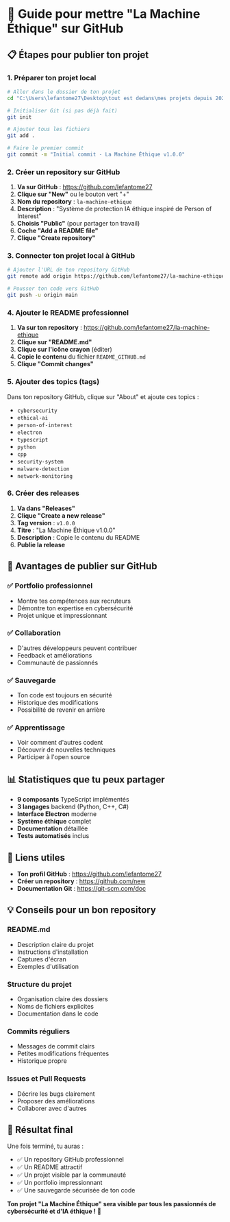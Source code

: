 # 🚀 Guide pour mettre "La Machine Éthique" sur GitHub

## 📋 Étapes pour publier ton projet

### 1. **Préparer ton projet local**

```bash
# Aller dans le dossier de ton projet
cd "C:\Users\lefantome27\Desktop\tout est dedans\mes projets depuis 2023\La Machine"

# Initialiser Git (si pas déjà fait)
git init

# Ajouter tous les fichiers
git add .

# Faire le premier commit
git commit -m "Initial commit - La Machine Éthique v1.0.0"
```

### 2. **Créer un repository sur GitHub**

1. **Va sur GitHub** : https://github.com/lefantome27
2. **Clique sur "New"** ou le bouton vert "+"
3. **Nom du repository** : `la-machine-ethique`
4. **Description** : "Système de protection IA éthique inspiré de Person of Interest"
5. **Choisis "Public"** (pour partager ton travail)
6. **Coche "Add a README file"**
7. **Clique "Create repository"**

### 3. **Connecter ton projet local à GitHub**

```bash
# Ajouter l'URL de ton repository GitHub
git remote add origin https://github.com/lefantome27/la-machine-ethique.git

# Pousser ton code vers GitHub
git push -u origin main
```

### 4. **Ajouter le README professionnel**

1. **Va sur ton repository** : https://github.com/lefantome27/la-machine-ethique
2. **Clique sur "README.md"**
3. **Clique sur l'icône crayon** (éditer)
4. **Copie le contenu** du fichier `README_GITHUB.md`
5. **Clique "Commit changes"**

### 5. **Ajouter des topics (tags)**

Dans ton repository GitHub, clique sur "About" et ajoute ces topics :
- `cybersecurity`
- `ethical-ai`
- `person-of-interest`
- `electron`
- `typescript`
- `python`
- `cpp`
- `security-system`
- `malware-detection`
- `network-monitoring`

### 6. **Créer des releases**

1. **Va dans "Releases"**
2. **Clique "Create a new release"**
3. **Tag version** : `v1.0.0`
4. **Titre** : "La Machine Éthique v1.0.0"
5. **Description** : Copie le contenu du README
6. **Publie la release**

## 🎯 Avantages de publier sur GitHub

### ✅ **Portfolio professionnel**
- Montre tes compétences aux recruteurs
- Démontre ton expertise en cybersécurité
- Projet unique et impressionnant

### ✅ **Collaboration**
- D'autres développeurs peuvent contribuer
- Feedback et améliorations
- Communauté de passionnés

### ✅ **Sauvegarde**
- Ton code est toujours en sécurité
- Historique des modifications
- Possibilité de revenir en arrière

### ✅ **Apprentissage**
- Voir comment d'autres codent
- Découvrir de nouvelles techniques
- Participer à l'open source

## 📊 Statistiques que tu peux partager

- **9 composants** TypeScript implémentés
- **3 langages** backend (Python, C++, C#)
- **Interface Electron** moderne
- **Système éthique** complet
- **Documentation** détaillée
- **Tests automatisés** inclus

## 🔗 Liens utiles

- **Ton profil GitHub** : https://github.com/lefantome27
- **Créer un repository** : https://github.com/new
- **Documentation Git** : https://git-scm.com/doc

## 💡 Conseils pour un bon repository

### **README.md**
- Description claire du projet
- Instructions d'installation
- Captures d'écran
- Exemples d'utilisation

### **Structure du projet**
- Organisation claire des dossiers
- Noms de fichiers explicites
- Documentation dans le code

### **Commits réguliers**
- Messages de commit clairs
- Petites modifications fréquentes
- Historique propre

### **Issues et Pull Requests**
- Décrire les bugs clairement
- Proposer des améliorations
- Collaborer avec d'autres

## 🎉 Résultat final

Une fois terminé, tu auras :
- ✅ Un repository GitHub professionnel
- ✅ Un README attractif
- ✅ Un projet visible par la communauté
- ✅ Un portfolio impressionnant
- ✅ Une sauvegarde sécurisée de ton code

**Ton projet "La Machine Éthique" sera visible par tous les passionnés de cybersécurité et d'IA éthique !** 🚀 